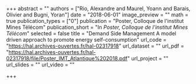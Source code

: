+++
abstract = ""
authors = ["Rio, Alexandre and Maurel, Yoann and Barais, Olivier and Bugni, Yoran"]
date = "2018-06-01"
image_preview = ""
math = true
publication_types = ["0"]
publication = "Poster, Colloque de l'institut Mines Télécom"
publication_short = "In *Poster, Colloque de l'institut Mines Télécom*"
selected = false
title = "Demand Side Management A model driven approach to promote energy self-consumption"
url_code = "https://hal.archives-ouvertes.fr/hal-02317918"
url_dataset = ""
url_pdf = "https://hal.archives-ouvertes.fr/hal-02317918/file/Poster_IMT_Atlantique%202018.pdf"
url_project = ""
url_slides = ""
url_video = ""

+++
